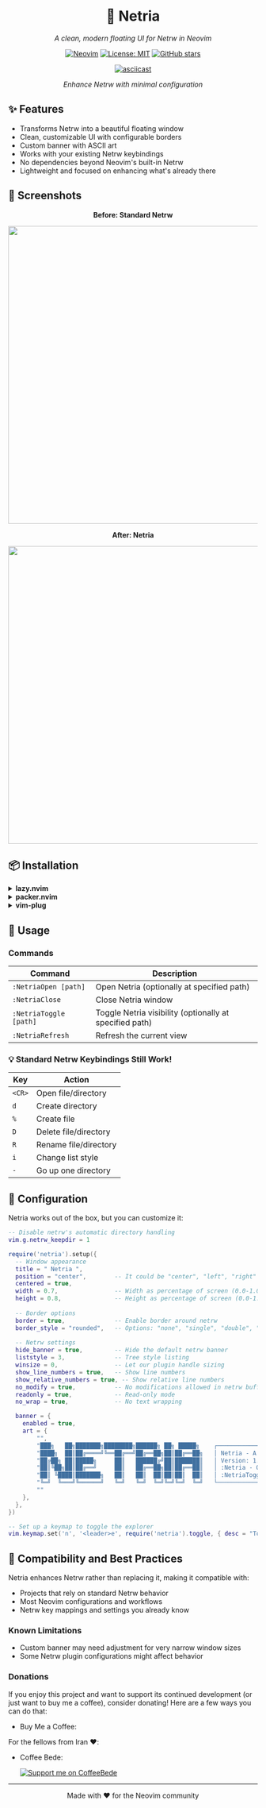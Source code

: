 <div align="center">

# 🌟 Netria

*A clean, modern floating UI for Netrw in Neovim*

[![Neovim](https://img.shields.io/badge/NeoVim-%2357A143.svg?&style=for-the-badge&logo=neovim&logoColor=white)](https://neovim.io/)
[![License: MIT](https://img.shields.io/badge/License-MIT-yellow.svg?style=for-the-badge)](https://opensource.org/licenses/MIT)
[![GitHub stars](https://img.shields.io/github/stars/Mirhajian/netria?style=for-the-badge)](https://github.com/Mirhajian/netria/stargazers)

[![asciicast](https://asciinema.org/a/d3IIEbQO0Y4Laoz1BZJrGOsYZ.svg)](https://asciinema.org/a/d3IIEbQO0Y4Laoz1BZJrGOsYZ)

*Enhance Netrw with minimal configuration*

</div>

## ✨ Features

- Transforms Netrw into a beautiful floating window
- Clean, customizable UI with configurable borders
- Custom banner with ASCII art
- Works with your existing Netrw keybindings
- No dependencies beyond Neovim's built-in Netrw
- Lightweight and focused on enhancing what's already there

## 📸 Screenshots

<div align="center">
  <p><strong>Before: Standard Netrw</strong></p>
  <img src="https://github.com/Mirhajian/netria/raw/main/assets/before.png" width="600" />
  
  <p><strong>After: Netria</strong></p>
  <img src="https://github.com/Mirhajian/netria/raw/main/assets/after.png" width="600" />
</div>

## 📦 Installation

<details>
<summary><b>lazy.nvim</b></summary>

```lua
{
  "mirhajian/netria",
  config = function()
    require("netria").setup({
      -- optional configuration here
    })
  end,
}
```
</details>

<details>
<summary><b>packer.nvim</b></summary>

```lua
use {
  "mirhajian/netria",
  config = function()
    require("netria").setup({})
  end
}
```
</details>

<details>
<summary><b>vim-plug</b></summary>

```vim
Plug 'mirhajian/netria'

" In your init.vim after plug#end()
lua require('netria').setup({})
```
</details>

## 🚀 Usage

### Commands

| Command | Description |
|---------|-------------|
| `:NetriaOpen [path]` | Open Netria (optionally at specified path) |
| `:NetriaClose` | Close Netria window |
| `:NetriaToggle [path]` | Toggle Netria visibility (optionally at specified path) |
| `:NetriaRefresh` | Refresh the current view |

### 💡 Standard Netrw Keybindings Still Work!

| Key | Action |
|-----|--------|
| `<CR>` | Open file/directory |
| `d` | Create directory |
| `%` | Create file |
| `D` | Delete file/directory |
| `R` | Rename file/directory |
| `i` | Change list style |
| `-` | Go up one directory |

## 🔧 Configuration

Netria works out of the box, but you can customize it:

```lua
-- Disable netrw's automatic directory handling
vim.g.netrw_keepdir = 1

require('netria').setup({
  -- Window appearance
  title = " Netria ",
  position = "center",        -- It could be "center", "left", "right"
  centered = true,
  width = 0.7,                -- Width as percentage of screen (0.0-1.0)
  height = 0.8,               -- Height as percentage of screen (0.0-1.0)
  
  -- Border options
  border = true,              -- Enable border around netrw
  border_style = "rounded",   -- Options: "none", "single", "double", "rounded", "solid", "shadow"
  
  -- Netrw settings
  hide_banner = true,         -- Hide the default netrw banner
  liststyle = 3,              -- Tree style listing
  winsize = 0,                -- Let our plugin handle sizing
  show_line_numbers = true,   -- Show line numbers
  show_relative_numbers = true, -- Show relative line numbers
  no_modify = true,           -- No modifications allowed in netrw buffer
  readonly = true,            -- Read-only mode
  no_wrap = true,             -- No text wrapping

  banner = {
    enabled = true,
    art = {
        "",
        "███╗   ██╗███████╗████████╗██████╗ ██╗ █████╗    ┌───────────────────────────────┐",
        "████╗  ██║██╔════╝╚══██╔══╝██╔══██╗██║██╔══██╗   │ Netria - A Nice Looking Netrw │",
        "██╔██╗ ██║█████╗     ██║   ██████╔╝██║███████║   │ Version: 1.0.0                │",
        "██║╚██╗██║██╔══╝     ██║   ██╔══██╗██║██╔══██║   │ :Netria - Open Explorer       │",
        "██║ ╚████║███████╗   ██║   ██║  ██║██║██║  ██║   │ :NetriaToggle - Toggle Nerria │",
        "╚═╝  ╚═══╝╚══════╝   ╚═╝   ╚═╝  ╚═╝╚═╝╚═╝  ╚═╝   └───────────────────────────────┘",
        ""
    },
  },
})

-- Set up a keymap to toggle the explorer
vim.keymap.set('n', '<leader>e', require('netria').toggle, { desc = "Toggle Netria" })

```

## 🤝 Compatibility and Best Practices

Netria enhances Netrw rather than replacing it, making it compatible with:

- Projects that rely on standard Netrw behavior
- Most Neovim configurations and workflows
- Netrw key mappings and settings you already know

### Known Limitations

- Custom banner may need adjustment for very narrow window sizes
- Some Netrw plugin configurations might affect behavior

### Donations

If you enjoy this project and want to support its continued development (or just want to buy me a coffee), consider donating! Here are a few ways you can do that:



- Buy Me a Coffee:

For the fellows from Iran ❤️:

- Coffee Bede:

  [![Support me on CoffeeBede](https://coffeebede.ir/DashboardTemplateV2/app-assets/images/banner/default-yellow.svg)](https://www.coffeebede.com/abolafzlmirhajian)


---
<div align="center">
  <p>Made with ❤️ for the Neovim community</p>
</div>
